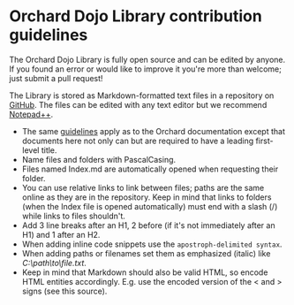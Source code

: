 # Orchard Dojo Library contribution guidelines

The Orchard Dojo Library is fully open source and can be edited by anyone. If you found an error or would like to improve it you're more than welcome; just submit a pull request!

The Library is stored as Markdown-formatted text files in a repository on [GitHub](https://github.com/Lombiq/Orchard-Dojo-Library). The files can be edited with any text editor but we recommend [Notepad++](https://notepad-plus-plus.org/).

- The same [guidelines](https://docs.orchardproject.net/en/latest/Documentation/Documentation-Style-Guidelines/) apply as to the Orchard documentation except that documents here not only can but are required to have a leading first-level title.
- Name files and folders with PascalCasing.
- Files named Index.md are automatically opened when requesting their folder.
- You can use relative links to link between files; paths are the same online as they are in the repository. Keep in mind that links to folders (when the Index file is opened automatically) must end with a slash (/) while links to files shouldn't.
- Add 3 line breaks after an H1, 2 before (if it's not immediately after an H1) and 1 after an H2.
- When adding inline code snippets use the `apostroph-delimited syntax`.
- When adding paths or filenames set them as emphasized (italic) like _C:\path\to\file.txt_.
- Keep in mind that Markdown should also be valid HTML, so encode HTML entities accordingly. E.g. use the encoded version of the &lt; and &gt; signs (see this source).
